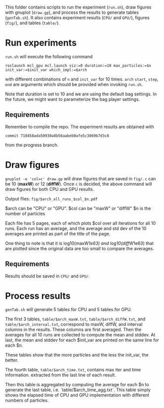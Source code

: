 This folder contains scripts to run the experiment (`run.sh`), draw figures with
gnuplot (`draw.gp`), and process the results to generate tables (`genTab.sh`).
It also contains experiment results (`CPU/` and `GPU/`), figures (`fig/`), 
and tables (`table/`).

# Run experiments

`run.sh` will execute the following command 

``` shell
roslaunch mcl_gpu mcl.launch viz:=0 duration:=10 max_particles:=$n init_var:=$init_var which_impl:=$arch
```

with different combinations of `n` and `init_var` for 10 times. 
`arch` `start`, `step`, `end` are arguments which should be provided when
invoking `run.sh`.

Note that duration is set to 10 and we are using the default bag settings.
In the future, we might want to parameterize the bag player settings.

## Requirements

Remember to compile the repo. 
The experiment results are obtained with

``` shell
commit 718458ada50930a8b56aabeb0afe5c3069b7d3c8
```

from the progress branch.

# Draw figures

`gnuplot -e 'col=c' draw.gp` will draw figures that are saved in `fig/`.
`c` can be 10 (**maxW**) or 12 (**diffW**). 
Once `c` is decided, the above command will draw figures for both CPU and GPU results.

Output files: `fig/$arch_all_runs_$col_$n.pdf`

$arch can be "CPU" or "GPU". 
$col can be "maxW" or "diffW"
$n is the number of particles

Each file has 5 pages, each of which plots $col over all iterations for all 10 runs.
Each run has an average, and the average and std dev of the 10 averages are printed
as part of the title of the page.

One thing to note is that it is log10(maxW*1e63) and log10(diffW*1e63) that are plotted
since the original data are too small to compare the averages.

## Requirements

Results should be saved in `CPU/` and `GPU/`.

# Process results

`genTab.sh` will generate 5 tables for CPU and 5 tables for GPU.

The first 3 tables,
`table/$arch_maxW.txt`, `table/$arch_diffW.txt`, and `table/$arch_interval.txt`,
correspond to maxW, diffW, and interval columns in the results.
These columns are first averaged.
Then the averages for all 10 runs are collected to compute the mean and stddev.
At last, the mean and stddev for each $init_var are printed on the same line 
for each $n.

These tables show that the more particles and the less the init_var, the better.

The fourth table, `table/$arch_time.txt`, 
contains max iter and time information. extracted from the last
line of each result.

Then this table is aggregated by computing the average for each $n to generate
the last table, i.e. `table/$arch_time_agg.txt`.
This table simply shows the elapsed time of CPU and GPU implementation with
different numbers of particles.
